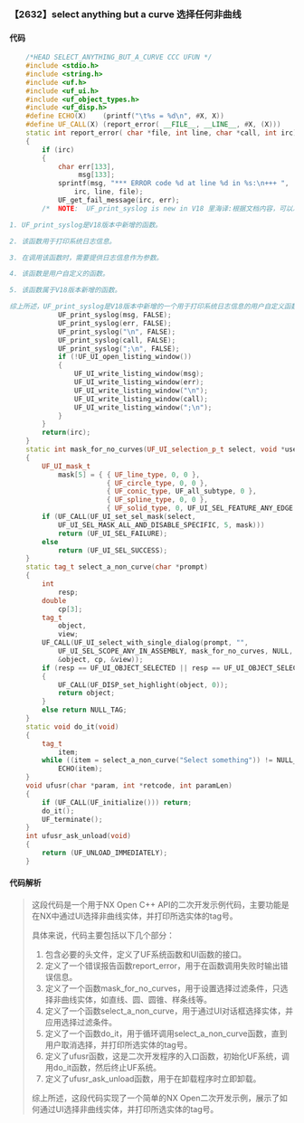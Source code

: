 ### 【2632】select anything but a curve 选择任何非曲线

#### 代码

```cpp
    /*HEAD SELECT_ANYTHING_BUT_A_CURVE CCC UFUN */  
    #include <stdio.h>  
    #include <string.h>  
    #include <uf.h>  
    #include <uf_ui.h>  
    #include <uf_object_types.h>  
    #include <uf_disp.h>  
    #define ECHO(X)    (printf("\t%s = %d\n", #X, X))  
    #define UF_CALL(X) (report_error( __FILE__, __LINE__, #X, (X)))  
    static int report_error( char *file, int line, char *call, int irc)  
    {  
        if (irc)  
        {  
            char err[133],  
                 msg[133];  
            sprintf(msg, "*** ERROR code %d at line %d in %s:\n+++ ",  
                irc, line, file);  
            UF_get_fail_message(irc, err);  
        /*  NOTE:  UF_print_syslog is new in V18 里海译:根据文档内容，可以总结如下：

1. UF_print_syslog是V18版本中新增的函数。

2. 该函数用于打印系统日志信息。

3. 在调用该函数时，需要提供日志信息作为参数。

4. 该函数是用户自定义的函数。

5. 该函数属于V18版本新增的函数。

综上所述，UF_print_syslog是V18版本中新增的一个用于打印系统日志信息的用户自定义函数。 */  
            UF_print_syslog(msg, FALSE);  
            UF_print_syslog(err, FALSE);  
            UF_print_syslog("\n", FALSE);  
            UF_print_syslog(call, FALSE);  
            UF_print_syslog(";\n", FALSE);  
            if (!UF_UI_open_listing_window())  
            {  
                UF_UI_write_listing_window(msg);  
                UF_UI_write_listing_window(err);  
                UF_UI_write_listing_window("\n");  
                UF_UI_write_listing_window(call);  
                UF_UI_write_listing_window(";\n");  
            }  
        }  
        return(irc);  
    }  
    static int mask_for_no_curves(UF_UI_selection_p_t select, void *user_data)  
    {  
        UF_UI_mask_t  
            mask[5] = { { UF_line_type, 0, 0 },  
                        { UF_circle_type, 0, 0 },  
                        { UF_conic_type, UF_all_subtype, 0 },  
                        { UF_spline_type, 0, 0 },  
                        { UF_solid_type, 0, UF_UI_SEL_FEATURE_ANY_EDGE } };  
        if (UF_CALL(UF_UI_set_sel_mask(select,  
            UF_UI_SEL_MASK_ALL_AND_DISABLE_SPECIFIC, 5, mask)))  
            return (UF_UI_SEL_FAILURE);  
        else  
            return (UF_UI_SEL_SUCCESS);  
    }  
    static tag_t select_a_non_curve(char *prompt)  
    {  
        int  
            resp;  
        double  
            cp[3];  
        tag_t  
            object,  
            view;  
        UF_CALL(UF_UI_select_with_single_dialog(prompt, "",  
            UF_UI_SEL_SCOPE_ANY_IN_ASSEMBLY, mask_for_no_curves, NULL, &resp,  
            &object, cp, &view));  
        if (resp == UF_UI_OBJECT_SELECTED || resp == UF_UI_OBJECT_SELECTED_BY_NAME)  
        {  
            UF_CALL(UF_DISP_set_highlight(object, 0));  
            return object;  
        }  
        else return NULL_TAG;  
    }  
    static void do_it(void)  
    {  
        tag_t  
            item;  
        while ((item = select_a_non_curve("Select something")) != NULL_TAG)  
            ECHO(item);  
    }  
    void ufusr(char *param, int *retcode, int paramLen)  
    {  
        if (UF_CALL(UF_initialize())) return;  
        do_it();  
        UF_terminate();  
    }  
    int ufusr_ask_unload(void)  
    {  
        return (UF_UNLOAD_IMMEDIATELY);  
    }

```

#### 代码解析

> 这段代码是一个用于NX Open C++ API的二次开发示例代码，主要功能是在NX中通过UI选择非曲线实体，并打印所选实体的tag号。
>
> 具体来说，代码主要包括以下几个部分：
>
> 1. 包含必要的头文件，定义了UF系统函数和UI函数的接口。
> 2. 定义了一个错误报告函数report_error，用于在函数调用失败时输出错误信息。
> 3. 定义了一个函数mask_for_no_curves，用于设置选择过滤条件，只选择非曲线实体，如直线、圆、圆锥、样条线等。
> 4. 定义了一个函数select_a_non_curve，用于通过UI对话框选择实体，并应用选择过滤条件。
> 5. 定义了一个函数do_it，用于循环调用select_a_non_curve函数，直到用户取消选择，并打印所选实体的tag号。
> 6. 定义了ufusr函数，这是二次开发程序的入口函数，初始化UF系统，调用do_it函数，然后终止UF系统。
> 7. 定义了ufusr_ask_unload函数，用于在卸载程序时立即卸载。
>
> 综上所述，这段代码实现了一个简单的NX Open二次开发示例，展示了如何通过UI选择非曲线实体，并打印所选实体的tag号。
>
